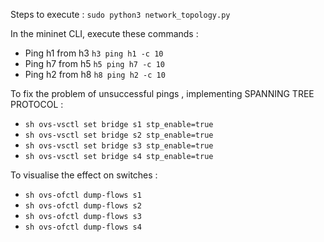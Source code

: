 Steps to execute :
```sudo python3 network_topology.py```

In the mininet CLI, execute these commands : 
- Ping h1 from h3
  ```h3 ping h1 -c 10```
- Ping h7 from h5
  ```h5 ping h7 -c 10```
- Ping h2 from h8
  ```h8 ping h2 -c 10```  

To fix the problem of unsuccessful pings , implementing SPANNING TREE PROTOCOL : 
- ```sh ovs-vsctl set bridge s1 stp_enable=true```  
- ```sh ovs-vsctl set bridge s2 stp_enable=true```  
- ```sh ovs-vsctl set bridge s3 stp_enable=true```  
- ```sh ovs-vsctl set bridge s4 stp_enable=true```   

To visualise the effect on switches :  
- ```sh ovs-ofctl dump-flows s1```   
- ```sh ovs-ofctl dump-flows s2```  
- ```sh ovs-ofctl dump-flows s3```  
- ```sh ovs-ofctl dump-flows s4```  
